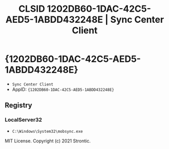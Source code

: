 ﻿---
title: "CLSID 1202DB60-1DAC-42C5-AED5-1ABDD432248E | Sync Center Client"
excerpt: What is COM-Object CLSID 1202DB60-1DAC-42C5-AED5-1ABDD432248E?
---

# {1202DB60-1DAC-42C5-AED5-1ABDD432248E}

* `Sync Center Client`
* AppID: `{1202DB60-1DAC-42C5-AED5-1ABDD432248E}`

## Registry


### LocalServer32

* `C:\Windows\System32\mobsync.exe`

MIT License. Copyright (c) 2021 Strontic.


